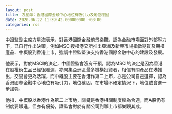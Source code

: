 ```yaml
---
layout: post
title: 方星海：香港國際金融中心地位有吸引力及地位穩固
date: 2020-06-22 11:39:42.000000000 +08:00
categories: rss
---
```


中證監副主席方星海表示，對香港國際金融前景樂觀，認為金融市場面對外部壓力下，已自行作出決策，例如MSCI授權港交所推出亞洲及新興市場指數期貨及期權產品、中概股到香港上市，強調中證監堅決支持香港國際金融中心的建設及發展。

他表示，對於MSCI的決定，中國證監會沒有干預，認為MSCI的決定是因為香港在股權衍生品已經很發達、亦聚集亞洲區最多機構投資者，相信有關產品在港推出，交易會更為活躍，而中概股主要在香港作第二上市，亦是公司自己選擇，認為香港國際金融中心地位有吸引力，地位穩固，在市場不確定情況下，地位或會進一步加強。

他指，中概股以香港作為第二上市地，關鍵是香港相關制度較為合適，而A股仍有制度要跟進，但亦有優勢，證監會對於有關公司到哪上市都樂觀其成。
